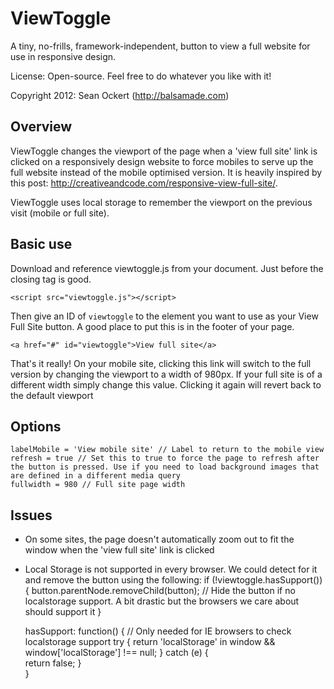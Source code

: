 # ViewToggle #

A tiny, no-frills, framework-independent, button to view a full website for use in responsive design.

License: Open-source. Feel free to do whatever you like with it!

Copyright 2012: Sean Ockert (http://balsamade.com) 

## Overview
ViewToggle changes the viewport of the page when a 'view full site' link is clicked on a responsively design website to force mobiles to serve up the full website instead of the mobile optimised version. It is heavily inspired by this post: http://creativeandcode.com/responsive-view-full-site/.

ViewToggle uses local storage to remember the viewport on the previous visit (mobile or full site). 

## Basic use

Download and reference viewtoggle.js from your document. Just before the closing </body> tag is good.

    <script src="viewtoggle.js"></script>

Then give an ID of `viewtoggle` to the element you want to use as your View Full Site button. A good place to put this is in the footer of your page.

	<a href="#" id="viewtoggle">View full site</a>

That's it really! On your mobile site, clicking this link will switch to the full version by changing the viewport to a width of 980px. If your full site is of a different width simply change this value. Clicking it again will revert back to the default viewport

## Options

	labelMobile = 'View mobile site' // Label to return to the mobile view
	refresh = true // Set this to true to force the page to refresh after the button is pressed. Use if you need to load background images that are defined in a different media query
	fullwidth = 980 // Full site page width

## Issues

- On some sites, the page doesn't automatically zoom out to fit the window when the 'view full site' link is clicked
- Local Storage is not supported in every browser. We could detect for it and remove the button using the following:
	if (!viewtoggle.hasSupport()) {
		button.parentNode.removeChild(button);  // Hide the button if no localstorage support. A bit drastic but the browsers we care about should support it
	}

	hasSupport: function() { // Only needed for IE browsers to check localstorage support
		try {
			return 'localStorage' in window && window['localStorage'] !== null;
		} catch (e) {	
			return false;
		}		
	}
